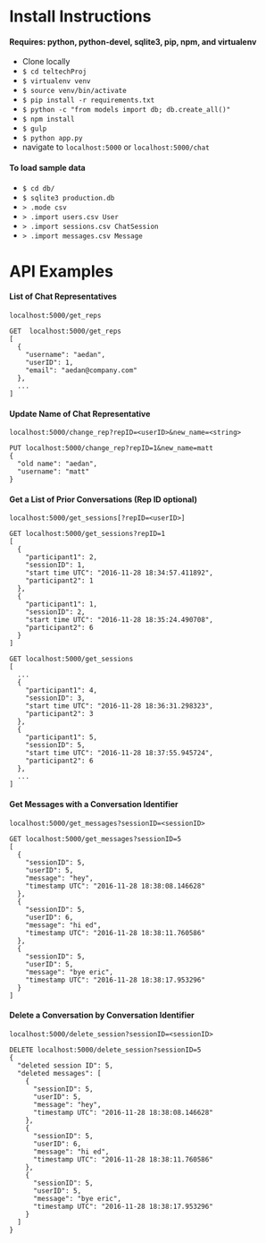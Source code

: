 # Install Instructions

#### Requires: python, python-devel, sqlite3, pip, npm, and virtualenv

* Clone locally
* ``` $ cd teltechProj ```
* ``` $ virtualenv venv ```
* ``` $ source venv/bin/activate ```
* ``` $ pip install -r requirements.txt ```
* ``` $ python -c "from models import db; db.create_all()" ```
* ``` $ npm install ```
* ``` $ gulp ```
* ``` $ python app.py ```
* navigate to ```localhost:5000``` or ```localhost:5000/chat```

#### To load sample data

* ``` $ cd db/ ```
* ``` $ sqlite3 production.db ```
* ``` > .mode csv ```
* ``` > .import users.csv User ```
* ``` > .import sessions.csv ChatSession ```
* ``` > .import messages.csv Message ```

# API Examples

#### List of Chat Representatives
``` 
localhost:5000/get_reps

GET  localhost:5000/get_reps
[
  {
    "username": "aedan",
    "userID": 1,
    "email": "aedan@company.com"
  },
  ...
]
```

#### Update Name of Chat Representative
``` 
localhost:5000/change_rep?repID=<userID>&new_name=<string>

PUT localhost:5000/change_rep?repID=1&new_name=matt
{
  "old name": "aedan",
  "username": "matt"
}
```

#### Get a List of Prior Conversations (Rep ID optional)
``` 
localhost:5000/get_sessions[?repID=<userID>]

GET localhost:5000/get_sessions?repID=1
[
  {
    "participant1": 2,
    "sessionID": 1,
    "start time UTC": "2016-11-28 18:34:57.411892",
    "participant2": 1
  },
  {
    "participant1": 1,
    "sessionID": 2,
    "start time UTC": "2016-11-28 18:35:24.490708",
    "participant2": 6
  }
]

GET localhost:5000/get_sessions
[
  ...
  {
    "participant1": 4,
    "sessionID": 3,
    "start time UTC": "2016-11-28 18:36:31.298323",
    "participant2": 3
  },
  {
    "participant1": 5,
    "sessionID": 5,
    "start time UTC": "2016-11-28 18:37:55.945724",
    "participant2": 6
  },
  ...
]
```

#### Get Messages with a Conversation Identifier
```
localhost:5000/get_messages?sessionID=<sessionID>

GET localhost:5000/get_messages?sessionID=5
[
  {
    "sessionID": 5,
    "userID": 5,
    "message": "hey",
    "timestamp UTC": "2016-11-28 18:38:08.146628"
  },
  {
    "sessionID": 5,
    "userID": 6,
    "message": "hi ed",
    "timestamp UTC": "2016-11-28 18:38:11.760586"
  },
  {
    "sessionID": 5,
    "userID": 5,
    "message": "bye eric",
    "timestamp UTC": "2016-11-28 18:38:17.953296"
  }
]
```

#### Delete a Conversation by Conversation Identifier
```
localhost:5000/delete_session?sessionID=<sessionID>

DELETE localhost:5000/delete_session?sessionID=5
{
  "deleted session ID": 5,
  "deleted messages": [
    {
      "sessionID": 5,
      "userID": 5,
      "message": "hey",
      "timestamp UTC": "2016-11-28 18:38:08.146628"
    },
    {
      "sessionID": 5,
      "userID": 6,
      "message": "hi ed",
      "timestamp UTC": "2016-11-28 18:38:11.760586"
    },
    {
      "sessionID": 5,
      "userID": 5,
      "message": "bye eric",
      "timestamp UTC": "2016-11-28 18:38:17.953296"
    }
  ]
}
```
